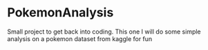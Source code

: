 # PokemonAnalysis
Small project to get back into coding. This one I will do some simple analysis on a pokemon dataset from kaggle for fun
